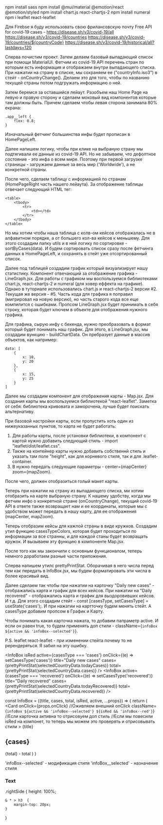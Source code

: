 npm install sass
npm install @mui/material @emotion/react @emotion/styled
npm install chart.js react-chartjs-2
npm install numeral
npm i leaflet react-leaflet

Для Firebse я буду использовать свою фрилансовскую почту
Free API for covid-19 cases - https://disease.sh/v3/covid-19/all
https://disease.sh/v3/covid-19/countries
https://disease.sh/v3/covid-19/countries/${countryCode}
https://disease.sh/v3/covid-19/historical/all?lastdays=120

Сперва почистим проект. Затем делаем базовый выпадающий список при помощи MaterialUI. Фетчим из covid-19 API перечень стран по которым есть информация и отображаем внутри выпадающего списка. При нажатии на страну в списке, мы сохраняем ее ("countryInfo.iso3") в стейт - onCountryChange(). Делаем это для того, чтобы по названию текущей страны потом подгружать информацию о ней.

Затем беремся за оставшийся лейаут. Разобъем наш Home Page на левую и правую сторону и сделаем моковый вид компонентов которые там должны быть. Причем сделаем чтобы левая сторона занимала 80% екрана:
```
.app__left {
    flex: 0.8;
}
```

Изначальный фетчинг большинства инфы будет прописан в HomePageLeft.

Далее напишем логику, чтобы при клике на выбраную страну мы подтягивали ее данные из covid-19 API. Но не забываем, что дефолтное состояние - это инфа о всем мире. Поэтому при первой загрузке страницы - загружаем данные за весь мир ('Worldwide'), а не конкретной страны.

После чего, сделаем таблицу с информацией по странам (HomePageRight часть нашего лейаута). За отображение таблицы отвечает следующий HTML тег:
```
<table>
    <tbody>
        <tr>
            <td></td>
        </tr>
    </tbody>
</table>
```

Но мы хотим чтобы наша таблица с колв-ом кейсов отображалась не в алфавитном порядке, а от большего кол-ва кейсов к меньшему. Для этого создадим папку utils и в ней логику по сортировке - sortByCases(data). И будем сортировать список сразу после фетчинга данных в HomePageLeft, и сохранять в стейт уже отсортированный список.

Далее под таблицей создадим график который визуализирует нашу статистику. Компонент отвечающий за отображение графика - LineGraph.jsx. Для работы с графиком мы воспользуемся библиотеками chart.js, react-chartjs-2 и numeral (для ховер еффекта на графике). Однако в туториале использовались chart.js и react-chartjs-2 версии #2. Текущая же версия - #5. Часть кода для графика я поправил (мигрировал на новую версию), но часть старого кода все еще компилится с ошибками. Пропсом LineGraph.jsx будет принимать в себя строку, которая будет ключем в объекте для отображения нужного графика.

Для графика, сырую инфу с бекенда, нужно преобразовать в формат который будет понимать наш график. Для этого, в LineGraph.jsx, мы создадим вункцию - buildChartData. Он пребразует данные в массив объектов, как например:
```
data: [
    {
        x: 10,
        y: 20
    }, 
    {
        x: 15,
        y: 25
    }
]
```

Далее мы создадим компонент для отображения карты - Map.jsx. Для создания карты мы воспользуемся библиотекой "react-leaflet". Заметка от себя: библиотека кривовата и заморочена, лучше будет поискать альтернативу.

При базовой настройки карты, если пропустить хоть один из нижеуказанных пунктов, то карта не будет работать:
1. Для работы карты, после установки библиотеки, в компонент с картой нужно добавить следующий стиль - import "leaflet/dist/leaflet.css". 
2. Также на контейнер карты нужно добавить собственнй стиль и указать там поле "height", как для корневого стиля, так и для .leaflet-container. 
3. В <MapContainer> нужно передать следующие параметры - center={mapCenter} zoom={mapZoom}.

После чего, должен отобразиться голый макет карты.

Теперь при нажатии на страну из выпадающего списка, ми хотим отобразить на карте выбраную страну. К нашему удобству, когда мы фетчим инфо о конкретной стране (onCountryChange), текущий covid-19 API в ответе также возвращает нам и ее координаты, которые мы с удобством может передать в нашу карту, для ее отображения (mapCenter, mapZoom).

Теперь отобразим кейсы для кажлой страны в виде кружков. Создадим утил функцию casesTypeColors, которая будет проходиться по информации за все странны, и для каждой станы будет возвращать кружок. И вызываем эту функцию в компоненте Map.jsx.

После того как мы закончили с основным функционалом, теперь немного доработаем разные части приложения.

Сперва напишем утилс prettyPrintStat. Оборачивая в него числа перед тем как передать в InfoBox.jsx, мы будем форматировать эти числа в более красивый вид.

Далее сделаем так чтобы при нажатии на карточку "Daily new cases" - отображались карта и график для всех кейсов. При нажатии на "Daily recovered" - отображались карта и график для выздоровивших кейсов. И т.д. Для этого создадим стейт - const [casesType, setCasesType] = useState('cases');. И при нажатии на картточку будем менять стейт. А casesType добавим пропсом в График и Карту.

Чтобы понимать какая карточка нажата, то добавим папраметр active. И если он равен true, то будем применять доп стили - className={`infoBox ${active && 'infoBox--selected'}`}.

P.S. leaflet react-leaflet - при изменении стейта почему то не ререндеряться. Я забил на эту ошибку.


<InfoBox 
    isRed
    active={casesType === 'cases'}
    onClick={(e) => setCasesType('cases')}
    title="Daily new cases" 
    cases={prettyPrintStat(selectedCountryData.todayCases)} 
    total={prettyPrintStat(selectedCountryData.cases)}
/>
<InfoBox 
    active={casesType === 'recovered'}
    onClick={(e) => setCasesType('recovered')}
    title="Daily recovered" 
    cases={prettyPrintStat(selectedCountryData.todayRecovered)}
    total={prettyPrintStat(selectedCountryData.recovered)}
/>

const InfoBox = ({title, cases, total, isRed, active, ...props}) => {
  return (
        <Card 
            onClick={props.onClick} //Оживляем внешний onClick
            className={`infoBox ${active && 'infoBox--selected'} ${isRed && 'infoBox--red'}`} //Если карточка активна то отрисовуем доп стиль
            //Если мы повесили isRed на компонет, то теперь мы можем это проверять и отрисовывать стили
        >
            <CardContent>
                <Typography color="textSecondary" className='infoBox__title'>
                    {title}
                </Typography>
                <h2 className='infoBox__cases'>
                    {cases}
                </h2>
                <Typography color="textSecondary" className='infoBox__total'>
                    {total} - total
                </Typography>
            </CardContent>
        </Card>
    )
}

'infoBox--selected' - модификация стиля
'infoBox__selected' - назначение стиля


<Card className='rightSide'>
    <CardContent>
        <h3>Text</h3>
    </CardContent>
</Card>
.rightSide {
    height: 100%;

    & * > h3  {
        margin-top: 20px;
    }
}
